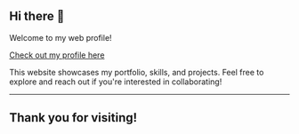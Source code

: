 ## Hi there 👋

Welcome to my web profile!

[Check out my profile here](https://juanaliyunus-profile.vercel.app)

This website showcases my portfolio, skills, and projects. Feel free to explore and reach out if you're interested in collaborating!

---

Thank you for visiting!
----

<!--
**juanaliyunus/juanaliyunus** is a ✨ _special_ ✨ repository because its `README.md` (this file) appears on your GitHub profile.

Here are some ideas to get you started:

- 🔭 I’m currently working on ...
- 🌱 I’m currently learning ...
- 👯 I’m looking to collaborate on ...
- 🤔 I’m looking for help with ...
- 💬 Ask me about ...
- 📫 How to reach me: ...
- 😄 Pronouns: ...
- ⚡ Fun fact: ...
-->
